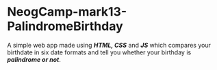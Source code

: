 # NeogCamp-mark13-PalindromeBirthday

A simple web app made using <em><strong>HTML, CSS</strong></em> and <em><strong>JS</strong></em> which compares your birthdate in six date formats and tell you whether your birthday is <em><strong>palindrome or not</strong></em>.
